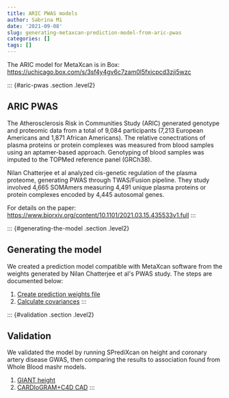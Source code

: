 ```yaml
---
title: ARIC PWAS models
author: Sabrina Mi
date: '2021-09-08'
slug: generating-metaxcan-prediction-model-from-aric-pwas
categories: []
tags: []
---
```


The ARIC model for MetaXcan is in Box:
<https://uchicago.box.com/s/3sf4y4gv6c7zam0l5fxicpcd3zji5wzc>

::: {#aric-pwas .section .level2}
## ARIC PWAS

The Atherosclerosis Risk in Communities Study (ARIC) generated genotype
and proteomic data from a total of 9,084 participants (7,213 European
Americans and 1,871 African Americans). The relative conectrations of
plasma proteins or protein complexes was measured from blood samples
using an aptamer-based approach. Genotyping of blood samples was imputed
to the TOPMed reference panel (GRCh38).

Nilan Chatterjee et al analyzed cis-genetic regulation of the plasma
proteome, generating PWAS through TWAS/Fusion pipeline. They study
involved 4,665 SOMAmers measuring 4,491 unique plasma proteins or
protein complexes encoded by 4,445 autosomal genes.

For details on the paper:
<https://www.biorxiv.org/content/10.1101/2021.03.15.435533v1.full>
:::

::: {#generating-the-model .section .level2}
## Generating the model

We created a prediction model compatible with MetaXcan software from the
weights generated by Nilan Chatterjee et al's PWAS study. The steps are
documented below:

1.  [Create prediction weights file](weights_EA.html)
2.  [Calculate covariances](covariances_EA_hg38.html)
:::

::: {#validation .section .level2}
## Validation

We validated the model by running SPrediXcan on height and coronary
artery disease GWAS, then comparing the results to association found
from Whole Blood mashr models.

1.  [GIANT height](ARIC_EA_hg38_validation_height.html)
2.  [CARDIoGRAM+C4D CAD](ARIC_EA_hg38_validation.html)
:::
